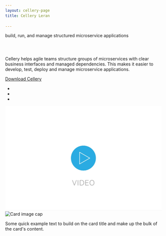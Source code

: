 ```yaml
---
layout: cellery-page
title: Cellery Leran

---
```

<div class="row cCellery-io-White-row cCelleryIntro" style="padding-top:0;">
         <div class="container">
               <div class="col-xs-12 col-sm-16 col-md-6 col-lg-6 cCellery-io-Home-Left-col">
                  <div class="col-xs-12 col-sm-12 col-md-12 col-lg-12 cCellery-io-Home-main-content-wraper">
                   <div style="max-width:500px;"><p class="cMainParagraph">build, run, and manage structured microservice applications</p></div>
                     <div class="col-xs-12 col-sm-12 col-md-12 col-lg-12 cCellery-io-Home-main-instructions cLeft-pading-none" style="padding-top:30px;">
                     <p>Cellery helps agile teams structure groups of microservices with clear business interfaces and managed dependencies. This makes it easier to develop, test, deploy and manage microservice applications.</p>
                   </div>
                   <!-- <p><a class="cGreenLink" href="/philosophy">LEARN MORE ></a></p> -->
                   <div class="cHomeButtonContainer">
                   <a class="cCellery-io-Home-main-download-button" href="downloads">Download Cellery</a>
                   </div>      
                   <ul>
                   <li></li>
                   <li></li>
                   <li></li>
                   </ul>
                   <!-- <p class="cCellery-io-Home-OS">Distributions available </br>for Linux, OS X and Windows</p> -->
                   <!-- <hr class="cHr"> -->
                   </div>
                </div>
                <div class="col-xs-12 col-sm-16 col-md-6 col-lg-6 cCellery-io-Home-Right-col cCellery-io-Home-widget">
                <div class="cVideoConatiner cBorderGray">
                <img src="/cellery-images/video.jpg"/>
                </div>
               </div>
      </div>
</div>
<div class="row cCellery-io-Gray-row ">
<div class="container">

<div class="col-xs-12 col-sm-12 col-md-12 col-lg-12">
<div class="card">
  <img class="card-img-top" src="..." alt="Card image cap">
  <div class="card-body">
    <p class="card-text">Some quick example text to build on the card title and make up the bulk of the card's content.</p>
  </div>
</div>
</div>



</div>

</div>
